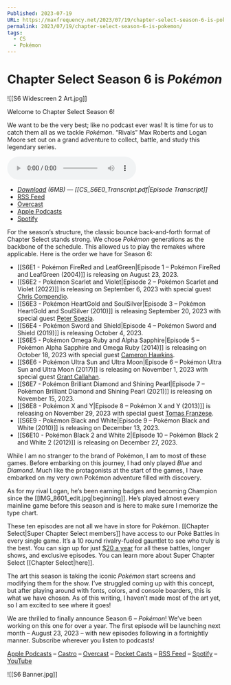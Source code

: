 ```yaml
---
Published: 2023-07-19
URL: https://maxfrequency.net/2023/07/19/chapter-select-season-6-is-pokemon/
permalink: 2023/07/19/chapter-select-season-6-is-pokemon/
tags:
  - CS
  - Pokémon
---
```

# Chapter Select Season 6 is *Pokémon*

![[S6 Widescreen 2 Art.jpg]]

Welcome to Chapter Select Season 6!

We want to be the very best; like no podcast ever was! It is time for us to catch them all as we tackle *Pokémon*. “Rivals” Max Roberts and Logan Moore set out on a grand adventure to collect, battle, and study this legendary series.

<audio controls>
  <source src="https://traffic.libsyn.com/chapterselectpod/CS_S6E0_Final.mp3">
</audio>

- *[Download](https://traffic.libsyn.com/chapterselectpod/CS_S6E0_Final.mp3) (6MB)  — [[CS_S6E0_Transcript.pdf|Episode Transcript]]*
- [RSS Feed](https://chapterselectpod.libsyn.com/rss)
- [Overcast](https://overcast.fm/itunes1568777352/chapter-select)
- [Apple Podcasts](https://podcasts.apple.com/us/podcast/chapter-select/id1568777352)
- [Spotify](https://open.spotify.com/show/4f1TLZXbwtSX7uHROe9KlS)

For the season’s structure, the classic bounce back-and-forth format of Chapter Select stands strong. We chose *Pokémon* generations as the backbone of the schedule. This allowed us to play the remakes where applicable. Here is the order we have for Season 6:

- [[S6E1 - Pokémon FireRed and LeafGreen|Episode 1 – Pokémon FireRed and LeafGreen (2004)]] is releasing on August 23, 2023.
- [[S6E2 - Pokémon Scarlet and Violet|Episode 2 – Pokémon Scarlet and Violet (2022)]] is releasing on September 6, 2023 with special guest [Chris Compendio](https://twitter.com/Compenderizer).
- [[S6E3 - Pokémon HeartGold and SoulSilver|Episode 3 – Pokémon HeartGold and SoulSilver (2010)]] is releasing September 20, 2023 with special guest [Peter Spezia](https://twitter.com/petespeakeasy).
- [[S6E4 - Pokémon Sword and Shield|Episode 4 – Pokémon Sword and Shield (2019)]] is releasing October 4, 2023.
- [[S6E5 - Pokémon Omega Ruby and Alpha Sapphire|Episode 5 – Pokémon Alpha Sapphire and Omega Ruby (2014)]] is releasing on October 18, 2023 with special guest [Cameron Hawkins](https://twitter.com/CamFinalMix).
- [[S6E6 - Pokémon Ultra Sun and Ultra Moon|Episode 6 – Pokémon Ultra Sun and Ultra Moon (2017)]] is releasing on November 1, 2023 with special guest [Grant Callahan](https://www.threads.net/@grant__callahan).
- [[S6E7 - Pokémon Brilliant Diamond and Shining Pearl|Episode 7 – Pokémon Brilliant Diamond and Shining Pearl (2021)]] is releasing on November 15, 2023.
- [[S6E8 - Pokémon X and Y|Episode 8 – Pokémon X and Y (2013)]] is releasing on November 29, 2023 with special guest [Tomas Franzese](https://twitter.com/TomasFranzese).
- [[S6E9 - Pokémon Black and White|Episode 9 – Pokémon Black and White (2010)]] is releasing on December 13, 2023.
- [[S6E10 - Pokémon Black 2 and White 2|Episode 10 – Pokémon Black 2 and White 2 (2012)]] is releasing on December 27, 2023.

While I am no stranger to the brand of Pokémon, I am to most of these games. Before embarking on this journey, I had only played *Blue* and *Diamond*. Much like the protagonists at the start of the games, I have embarked on my very own Pokémon adventure filled with discovery.

As for my rival Logan, he’s been earning badges and becoming Champion since the [[IMG_8601_edit.jpg|beginning]]. He’s played almost every mainline game before this season and is here to make sure I memorize the type chart.

These ten episodes are not all we have in store for Pokémon. [[Chapter Select|Super Chapter Select members]] have access to our Poké Battles in every single game. It’s a 10 round rivalry-fueled gauntlet to see who truly is the best. You can sign up for just [$20 a year](https://maxfrequency.memberful.com/checkout?plan=76115) for all these battles, longer shows, and exclusive episodes. You can learn more about Super Chapter Select [[Chapter Select|here]].

The art this season is taking the iconic *Pokémon* start screens and modifying them for the show. I’ve struggled coming up with this concept, but after playing around with fonts, colors, and console boarders, this is what we have chosen. As of this writing, I haven’t made most of the art yet, so I am excited to see where it goes!

We are thrilled to finally announce Season 6 – *Pokémon*! We’ve been working on this one for over a year. The first episode will be launching next month – August 23, 2023 – with new episodes following in a fortnightly manner. Subscribe wherever you listen to podcasts!

[Apple Podcasts](https://podcasts.apple.com/us/podcast/chapter-select/id1568777352) – [Castro](https://castro.fm/podcast/ec2d3b9b-a493-4278-8ba9-ecfb59d34e6f) – [Overcast](https://overcast.fm/itunes1568777352/chapter-select) – [Pocket Casts](https://pca.st/podcast/618cc620-9c9f-0139-c135-0acc26574db2) – [RSS Feed](https://chapterselectpod.libsyn.com/rss) – [Spotify](https://open.spotify.com/show/4f1TLZXbwtSX7uHROe9KlS) – [YouTube](https://youtube.com/maxfrequency)

![[S6 Banner.jpg]]